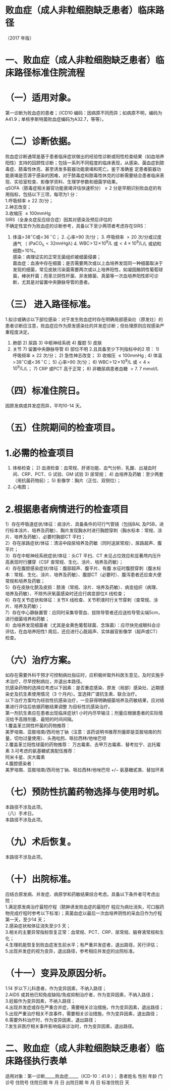 # 败血症（成人非粒细胞缺乏患者）临床路径  
（2017 年版）  
# 一、败血症（成人非粒细胞缺乏患者）临床路径标准住院流程  
# （一）适用对象。  
第一诊断为败血症的患者；（ICD10 编码：因病原不同而异；如病原不明，编码为A41.9；单核李斯特菌败血症编码为A32.7，等等）。  
# （二）诊断依据。  
败血症诊断通常是基于患者临床症状做出的经验性诊断或阳性检查结果（如血培养阳性）支持的回顾性诊断；包括一系列不同程度的临床表现，从感染、菌血症到脓毒症、脓毒性休克、甚至诱发多脏器功能衰竭和死亡。鉴于准确鉴 定患者脏器功能衰竭是否源于感染的困难，对于脓毒症和脓毒性休克的诊断需要结合患者临床表现、实验室检查、影像学资料、生理学参数和细菌学结果。  
qSOFA（脓毒症相关器官功能衰竭评估快速积分）${\geq}2$ 分是早期识别败血症的有用指标，包括以下三项，每项为1 分：  
1.呼吸频率${\geq}22$ 次/分；  
2.神志改变；  
3.收缩压 $\leq100\mathrm{mmHg}$  
SIRS（全身炎症反应综合症）因其对感染及预后评估的  
不确定性宜作为败血症的诊断参考，具备以下至少两项者考虑存在SIRS：  
1. 体温$>\!38^{\circ}\mathrm{C}$或$<\!36\,^{\circ}\!\mathrm{C}$； 2. 心率$\mathrm{>}\mathrm{90}$ 次/分； 3.   呼吸频率 ${>}20$  次/分或过度通气 （ $(\mathrm{PaCO_{\lambda}}\mathrm{{<}32m n H g\lambda)}$ 4. $\mathrm{WBC}\!>\!12\!\times\!10^{9}/\mathrm{L}$ 或${<}4{\times}10^{9}/\mathrm{L}$/L 或幼粒细胞$>\!10\%$。  
感染：病理证实的正常无菌组织被细菌侵袭；  
菌血症：血液中存在细菌；是否需要两次或以上血培养发现同一种细菌取决于发现的细菌，常见皮肤污染菌需要两次或以上培养阳性，如凝固酶阴性葡萄球菌，棒状杆菌；而革兰阴性杆菌、非发酵菌、真菌等一次血培养阳性即可诊断，尤其是对留置中央静脉导管的患者。  
# （三） 进入路径标准。  
1.拟诊或确诊以下部位感染：对于发生败血症时存在明确局部感染灶（原发灶）的患者诊断应注意，败血症应作为原发感染灶的并发症诊断；但处理原则应视感染严重程度决定。  
1) 肺部 2) 尿路 3) 中枢神经系统 4)   腹腔  5)   皮肤  
6)   关节  7) 留置中央静脉导管 8) 部位不明 2.且具备至少下列指标中的2 项： 1) 呼吸频率${\geq}22$ 次/分； 2) 急性神志改变； 3)   收缩压 $\leq100\mathrm{mmHg}$ ;  4) 体温$>\!38^{\circ}\mathrm{C}$或$<\!36\,^{\circ}\!\mathrm{C}$； 5) 心率$\mathord{>}90$ 次/分； 6) $\mathrm{WBC}\!>\!12\!\times\!10^{9}/\mathrm{L}$ 或${<}4{\times}10^{9}/\mathrm{L}$/L； 7) CRP 或PCT 高于正常； 8)   非糖尿病患者血糖 ${>}7.\ 7$  mmol/L  
# （四）标准住院日。  
因原发病或并发症而异，平均10-14 天。  
# （五）住院期间的检查项目。  
# 1.必需的检查项目  
1) 体格检查； 2) 血液检查：血常规、肝肾功能、血气分析、乳酸、出凝血时间、CRP、PCT、G 试验、GM 试验 3) 尿常规； 4) 血培养及药敏：至少两套（用抗菌药物前）； 5) 影像学：胸片（正位、双侧位）；  
6) 心电图；  
# 2.根据患者病情进行的检查项目  
1）存在呼吸道症状/体征：痰涂片、具备条件的可行气管镜（包括BAL 及PSB，进行标本涂片、培养及药敏）、胸片发现胸水时进行胸腔穿刺（胸水标本：常规、涂片、培养及药敏）、必要时胸部CT 平扫；  
2）存在尿路症状/体征：清洁中段尿培养及药敏（同时送尿常规）、尿路超声、腹平片；  
3）存在中枢神经系统症状/体征：头CT 平扫、CT 未见占位效应和显著颅内压升高表现时行腰穿（CSF 查常规、生化、涂片、培养及药敏）；  
4）存在腹腔感染症状/体征：腹部超声、腹平片、有腹 水征时腹腔穿刺（腹水标本：常规、生化、涂片、培养及药敏）、腹部CT（必要时）、腹泻患者还应查大便常规和培养及药敏；  
5）存在皮肤化脓及皮损：脓液（常规、涂片、培养及药敏）、病变组织（病理、培养及药敏）、不除外厌氧菌感染时还应行病变部位X 线检查；  
6）存在关节症状和体征：关节X 线检查、关节积液时行关节穿刺（查常规、涂片、培养及药敏）；  
7）存在中心静脉置管：应同时采集导管血、拔除导管者还应送检导管尖端5cm，进行细菌培养和药敏；  
8）血培养发现细菌者（尤其是金黄色葡萄球菌、念珠菌）：应尽快完成眼科会诊评估，在血培养阳性1 周后，还应进行心脏超声、实体器官影像学（超声或CT）检查。  
# （六）治疗方案。  
如存在需要外科干预才可控制病灶指征时，应积极听取外科医生意见，及时实施手术治疗，尽早控制病灶，并退出本路径。  
抗感染药物的选择应考虑以下因素：是否重症感染、原发（局部）感染灶、近期感染史及抗生素使用情况（3 个月内）。宜选择广谱抗生素、联合治疗。  
以下治疗方案均为经验性抗感染治疗，一旦获得明确细菌培养及药敏结果，应对结果进行评估后依据药敏结果调整 为目标性抗感染治疗。  
第一剂抗生素应在患者出现临床症状1 小时内尽早输注；剂量应根据患者的实际情况给予高限剂量、最短的时间间隔。  
1.覆盖革兰阴性杆菌的药物推荐：  
美罗培南、亚胺培南/西司他丁钠（注意：该药说明书推荐剂量即是亚胺培南的剂量，切勿过量使用）、头孢吡肟、哌拉西林/他唑巴坦  
2.覆盖革兰阳性球菌的药物推荐： 万古霉素、去甲万古霉素、替考拉宁、达托霉素  3.可考虑的氨基糖甙类配伍推荐：  
阿米卡星、庆大霉素  
4.腹腔感染者：  
美罗培南、亚胺培南/西司他丁钠、哌拉西林/他唑巴坦 $+/-$ 氨基糖甙类、替加环素  
# （七）预防性抗菌药物选择与使用时机。  
本路径不涉及此项。  
（八）手术日。  
本路径不涉及此项。  
# （九）术后恢复。  
本路径不涉及此项。  
# （十）出院标准。  
应结合原发病、并发症、病原学和药敏结果综合考虑。具备以下条件者可考虑出院：  
1.满足原发病治疗最短疗程（脓肿诱发败血症的最短疗 程应为病灶消失，可口服药物完成疗程时参考以下标准）；真菌血症以最后一次血培养阴性的采血日作为疗程第一天，至少14 天；  
2.感染症状和体征消失至少3 天；  
3.相关的主要异常指标恢复正常：血常规、PCT、CRP、尿常规、脑脊液常规和生化；  
4.生理机能恢复到败血症发生前水平；有严重并发症者，退出路径，另行评估；  
5.出现并发症的视为变异，退出路径，参考相应并发症的出院标准。  
# （十一）变异及原因分析。  
1.14 岁以下儿科患者，作为变异因素，不纳入路径；  
2.AIDS 或其他已知免疫缺陷/免疫抑制治疗者，作为变异因素，不纳入路径；  
3.妊娠作为变异因素，不纳入路径；  
4.出现并发症或存在严重合并症，需要相关诊治措施，作为变异因素，退出路径；  
5.出现严重治疗相关不良事件，需要相关诊治措施，作为变异因素，退出路径；  
6.需要外科治疗时，作为变异因素，退出路径；  
7.发生非医疗相关事件影响临床诊治时，作为变异因素，退出路径。  
# 二、败血症（成人非粒细胞缺乏患者）临床路径执行表单  
适用对象：第一诊断_____败血症_____（ICD-10：41.9 ）； 患者姓名             性别    年龄        门诊号         住院号           住院日期       年  月  日   出院日期      年  月   日  标准住院日      天  
